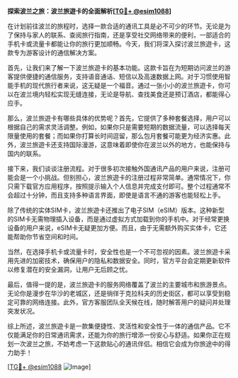 **探索波兰之旅：波兰旅遊卡的全面解析[[TG💪+ @esim1088](https://t.me/s/esim1088)]**

在计划前往波兰的旅程时，选择一款合适的通讯工具是必不可少的环节。无论是为了保持与家人的联系、查阅旅行指南，还是享受社交网络带来的便利，一部适合的手机卡或流量卡都能让你的旅行更加顺畅。今天，我们将深入探讨波兰旅遊卡，这款专为游客设计的通信解决方案。

首先，让我们来了解一下波兰旅遊卡的基本功能。这款卡旨在为短期访问波兰的游客提供便捷的通信服务，支持语音通话、短信以及高速数据上网。对于习惯使用智能手机的现代旅行者来说，这无疑是一个福音。通过一张小小的波兰旅遊卡，你可以在波兰境内轻松实现无缝连接，无论是导航、查找美食还是预订酒店，都能得心应手。

那么，波兰旅遊卡有哪些具体的优势呢？首先，它提供了多种套餐选择，用户可以根据自己的需求灵活调整。例如，如果你只是需要短期的数据流量，可以选择每天限量使用的套餐；而如果你打算长时间逗留，那么包月套餐可能更为经济实惠。此外，波兰旅遊卡还支持国际漫游，这意味着即使你在波兰以外的地方，也能保持与国内的联系。

接下来，我们谈谈注册流程。对于很多初次接触外国通讯产品的用户来说，注册可能会是一个小挑战。但别担心，波兰旅遊卡的注册过程非常简单。通常情况下，你只需下载官方应用程序，按照提示输入个人信息并完成支付即可。整个过程通常不会超过十分钟，而且支持多种语言界面，即使是语言不通的游客也能轻松上手。

除了传统的实体SIM卡，波兰旅遊卡还推出了电子SIM（eSIM）版本。这种新型的SIM卡无需物理插入设备，而是通过虚拟方式加载到你的手机中。对于经常更换设备的用户来说，eSIM卡无疑更加方便。而且，由于无需额外购买实体卡，它还能帮助你节省空间和时间。

当然，在选择手机卡或流量卡时，安全性也是一个不可忽视的因素。波兰旅遊卡采用先进的加密技术，确保用户的隐私和数据安全。同时，官方平台会定期更新软件以修复潜在的安全漏洞，让用户无后顾之忧。

最后，值得一提的是，波兰旅遊卡的服务网络覆盖了波兰的主要城市和旅游景点。无论你是漫步在华沙的老城区，还是徜徉于克拉科夫的历史街区，都可以享受到稳定可靠的网络连接。此外，官方客服团队全天候在线，随时解答用户的疑问并处理突发状况。

综上所述，波兰旅遊卡是一款集便捷性、灵活性和安全性于一体的通信产品。它不仅能满足你的日常通讯需求，还能为你的旅行增添一份安心与舒适。如果你正在规划一次波兰之旅，不妨考虑一下这款贴心的通讯伴侣。相信它会成为你旅途中的得力助手！

[[TG💪+ @esim1088](https://t.me/s/esim1088) ![Image](https://i.postimg.cc/4NQfJmqS/Snipaste-2025-05-13-00-14-12.png)]